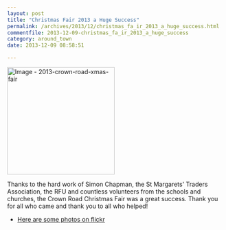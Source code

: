 ```yaml
---
layout: post
title: "Christmas Fair 2013 a Huge Success"
permalink: /archives/2013/12/christmas_fa_ir_2013_a_huge_success.html
commentfile: 2013-12-09-christmas_fa_ir_2013_a_huge_success
category: around_town
date: 2013-12-09 08:58:51

---
```


<a href="/assets/images/2017/2013-crown-road-xmas-fair.jpg" title="Click for a larger image"><img src="/assets/images/2017/2013-crown-road-xmas-fair-thumb.jpg" width="250" alt="Image - 2013-crown-road-xmas-fair"  class="photo right"/></a>

Thanks to the hard work of Simon Chapman, the St Margarets' Traders Association, the RFU and countless volunteers from the schools and churches, the Crown Road Christmas Fair was a great success. Thank you for all who came and thank you to all who helped!

- <a href="http://www.flickr.com/photos/mahnke/sets/72157638477226753/">Here are some photos on flickr</a>
